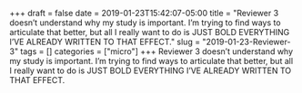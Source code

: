 +++draft = falsedate = 2019-01-23T15:42:07-05:00title = "Reviewer 3 doesn’t understand why my study is important. I’m trying to find ways to articulate that better, but all I really want to do is JUST BOLD EVERYTHING I’VE ALREADY WRITTEN TO THAT EFFECT."slug = "2019-01-23-Reviewer-3"tags = []categories = ["micro"]+++Reviewer 3 doesn’t understand why my study is important. I’m trying to find ways to articulate that better, but all I really want to do is JUST BOLD EVERYTHING I’VE ALREADY WRITTEN TO THAT EFFECT.